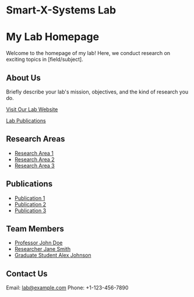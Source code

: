 # Smart-X-Systems Lab
# My Lab Homepage

Welcome to the homepage of my lab! Here, we conduct research on exciting topics in [field/subject]. 

## About Us

Briefly describe your lab's mission, objectives, and the kind of research you do.

[Visit Our Lab Website](https://www.yourlabwebsite.com)

[Lab Publications](https://www.yourlabwebsite.com/publications.pdf)

## Research Areas

- [Research Area 1](https://www.yourlabwebsite.com/research-area1)
- [Research Area 2](https://www.yourlabwebsite.com/research-area2)
- [Research Area 3](https://www.yourlabwebsite.com/research-area3)


## Publications

- [Publication 1](https://www.yourlabwebsite.com/publication1)
- [Publication 2](https://www.yourlabwebsite.com/publication2)
- [Publication 3](https://www.yourlabwebsite.com/publication3)


## Team Members

- [Professor John Doe](https://www.yourlabwebsite.com/johndoe)
- [Researcher Jane Smith](https://www.yourlabwebsite.com/janesmith)
- [Graduate Student Alex Johnson](https://www.yourlabwebsite.com/alexjohnson)

## Contact Us

Email: lab@example.com
Phone: +1-123-456-7890
